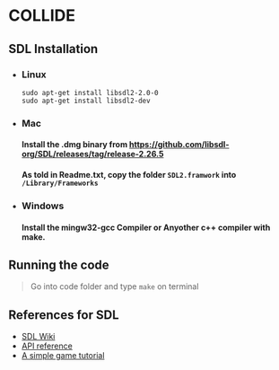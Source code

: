 # COLLIDE
## SDL Installation 
- ### Linux 
    ``` 
    sudo apt-get install libsdl2-2.0-0 
    sudo apt-get install libsdl2-dev 
    ```
- ### Mac
    #### Install the .dmg binary from https://github.com/libsdl-org/SDL/releases/tag/release-2.26.5
    #### As told in Readme.txt, copy the folder ```SDL2.framwork``` into ```/Library/Frameworks```
- ### Windows
    #### Install the mingw32-gcc Compiler or Anyother c++ compiler with make.
## Running the code 
> Go into code folder and type ```make``` on terminal
## References for SDL 
- [SDL Wiki](https://wiki.libsdl.org/SDL2/FrontPage)
- [API reference](https://wiki.libsdl.org/SDL2/CategoryAPI)
- [A simple game tutorial](https://www.parallelrealities.co.uk/tutorials/#shooter)

